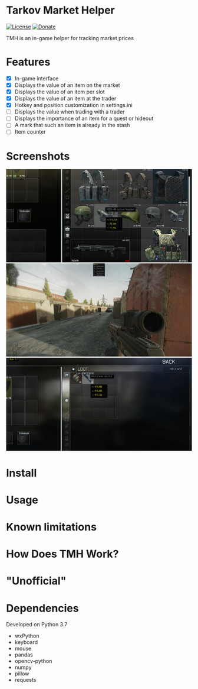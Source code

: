 Tarkov Market Helper
=========
[![License](https://img.shields.io/badge/license-MIT-brightgreen)](https://github.com/null-architect/tarkov_market_helper/blob/master/LICENSE.txt)
[![Donate](https://img.shields.io/badge/Donate-PayPal-yellow)](https://www.paypal.com/paypalme/nullarchitect)

TMH is an in-game helper for tracking market prices

Features
=========
- [x] In-game interface
- [x] Displays the value of an item on the market
- [x] Displays the value of an item per slot
- [x] Displays the value of an item at the trader
- [x] Hotkey and position customization in settings.ini
- [ ] Displays the value when trading with a trader
- [ ] Displays the importance of an item for a quest or hideout
- [ ] A mark that such an item is already in the stash
- [ ] Item counter

Screenshots
=========
![Screenshots1](Screenshots/image1.jpg)
![Screenshots2](Screenshots/image2.jpg)
![Screenshots3](Screenshots/image3.jpg)

Install
=========

Usage
=========

Known limitations
=========

How Does TMH Work?
=========

"Unofficial"
=========

Dependencies
=========
Developed on Python 3.7
- wxPython
- keyboard
- mouse
- pandas
- opencv-python
- numpy
- pillow
- requests